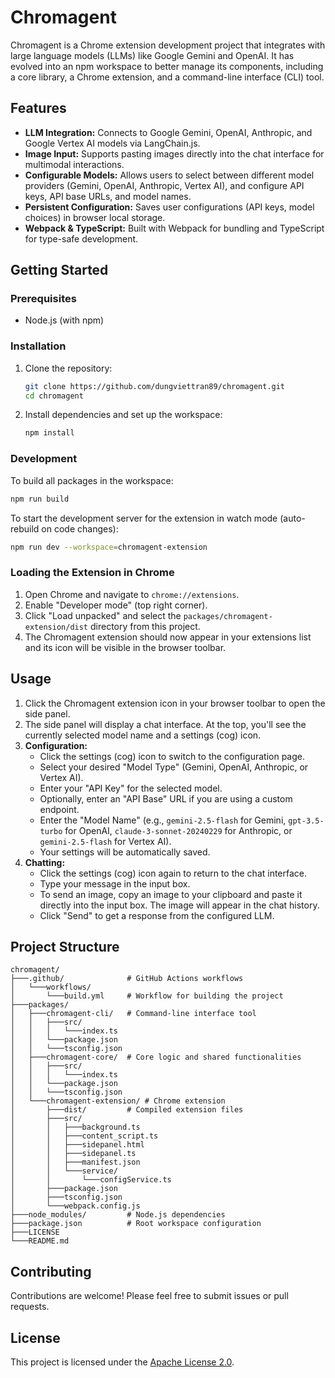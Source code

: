 # Chromagent

Chromagent is a Chrome extension development project that integrates with large language models (LLMs) like Google Gemini and OpenAI. It has evolved into an npm workspace to better manage its components, including a core library, a Chrome extension, and a command-line interface (CLI) tool.

## Features

*   **LLM Integration:** Connects to Google Gemini, OpenAI, Anthropic, and Google Vertex AI models via LangChain.js.
*   **Image Input:** Supports pasting images directly into the chat interface for multimodal interactions.
*   **Configurable Models:** Allows users to select between different model providers (Gemini, OpenAI, Anthropic, Vertex AI), and configure API keys, API base URLs, and model names.
*   **Persistent Configuration:** Saves user configurations (API keys, model choices) in browser local storage.
*   **Webpack & TypeScript:** Built with Webpack for bundling and TypeScript for type-safe development.

## Getting Started

### Prerequisites

*   Node.js (with npm)

### Installation

1.  Clone the repository:
    ```bash
    git clone https://github.com/dungviettran89/chromagent.git
    cd chromagent
    ```
2.  Install dependencies and set up the workspace:
    ```bash
    npm install
    ```

### Development

To build all packages in the workspace:

```bash
npm run build
```

To start the development server for the extension in watch mode (auto-rebuild on code changes):

```bash
npm run dev --workspace=chromagent-extension
```

### Loading the Extension in Chrome

1.  Open Chrome and navigate to `chrome://extensions`.
2.  Enable "Developer mode" (top right corner).
3.  Click "Load unpacked" and select the `packages/chromagent-extension/dist` directory from this project.
4.  The Chromagent extension should now appear in your extensions list and its icon will be visible in the browser toolbar.

## Usage

1.  Click the Chromagent extension icon in your browser toolbar to open the side panel.
2.  The side panel will display a chat interface. At the top, you'll see the currently selected model name and a settings (cog) icon.
3.  **Configuration:**
    *   Click the settings (cog) icon to switch to the configuration page.
    *   Select your desired "Model Type" (Gemini, OpenAI, Anthropic, or Vertex AI).
    *   Enter your "API Key" for the selected model.
    *   Optionally, enter an "API Base" URL if you are using a custom endpoint.
    *   Enter the "Model Name" (e.g., `gemini-2.5-flash` for Gemini, `gpt-3.5-turbo` for OpenAI, `claude-3-sonnet-20240229` for Anthropic, or `gemini-2.5-flash` for Vertex AI).
    *   Your settings will be automatically saved.
4.  **Chatting:**
    *   Click the settings (cog) icon again to return to the chat interface.
    *   Type your message in the input box.
    *   To send an image, copy an image to your clipboard and paste it directly into the input box. The image will appear in the chat history.
    *   Click "Send" to get a response from the configured LLM.

## Project Structure

```
chromagent/
├───.github/              # GitHub Actions workflows
│   └───workflows/
│       └───build.yml     # Workflow for building the project
├───packages/
│   ├───chromagent-cli/   # Command-line interface tool
│   │   ├───src/
│   │   │   └───index.ts
│   │   └───package.json
│   │   └───tsconfig.json
│   ├───chromagent-core/  # Core logic and shared functionalities
│   │   ├───src/
│   │   │   └───index.ts
│   │   └───package.json
│   │   └───tsconfig.json
│   └───chromagent-extension/ # Chrome extension
│       ├───dist/         # Compiled extension files
│       ├───src/
│       │   ├───background.ts
│       │   ├───content_script.ts
│       │   ├───sidepanel.html
│       │   ├───sidepanel.ts
│       │   ├───manifest.json
│       │   └───service/
│       │       └───configService.ts
│       ├───package.json
│       ├───tsconfig.json
│       └───webpack.config.js
├───node_modules/         # Node.js dependencies
├───package.json          # Root workspace configuration
├───LICENSE
└───README.md
```

## Contributing

Contributions are welcome! Please feel free to submit issues or pull requests.

## License

This project is licensed under the [Apache License 2.0](LICENSE).
